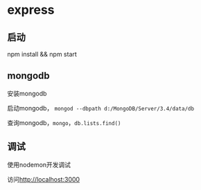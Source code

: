 # express
## 启动

npm install && npm start


## mongodb

安装mongodb

启动mongodb， `mongod --dbpath d:/MongoDB/Server/3.4/data/db`

查询mongodb，`mongo`，`db.lists.find()`

## 调试

使用nodemon开发调试

访问[http://localhost:3000](http://localhost:3000)
